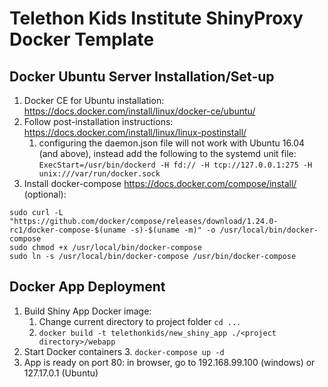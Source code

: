Telethon Kids Institute ShinyProxy Docker Template
================

<!-- README.md is generated from README.Rmd. Please edit that file -->

## Docker Ubuntu Server Installation/Set-up

1.  Docker CE for Ubuntu installation:
    <https://docs.docker.com/install/linux/docker-ce/ubuntu/>
2.  Follow post-installation instructions:
    <https://docs.docker.com/install/linux/linux-postinstall/>
    1.  configuring the daemon.json file will not work with Ubuntu 16.04
        (and above), instead add the following to the systemd unit file:
        `ExecStart=/usr/bin/dockerd -H fd:// -H tcp://127.0.0.1:275 -H
        unix:///var/run/docker.sock`
3.  Install docker-compose <https://docs.docker.com/compose/install/>
    (optional):

<!-- end list -->

    sudo curl -L "https://github.com/docker/compose/releases/download/1.24.0-rc1/docker-compose-$(uname -s)-$(uname -m)" -o /usr/local/bin/docker-compose
    sudo chmod +x /usr/local/bin/docker-compose
    sudo ln -s /usr/local/bin/docker-compose /usr/bin/docker-compose

## Docker App Deployment

1.  Build Shiny App Docker image:
    1.  Change current directory to project folder `cd ...`
    2.  `docker build -t telethonkids/new_shiny_app ./<project
        directory>/webapp`
2.  Start Docker containers
    3.  `docker-compose up -d`
3.  App is ready on port 80: in browser, go to 192.168.99.100 (windows)
    or 127.17.0.1 (Ubuntu)
